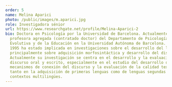 ```yaml
---
order: 5
name: Melina Aparici
photo: /public/images/m.aparici.jpg
role: Investigadora sénior
url: https://www.researchgate.net/profile/Melina-Aparici-2
bio: Doctora en Psicología por la Universidad de Barcelona. Actualmente es
  profesora agregada (contratado doctor) del Departamento de Psicología Básica,
  Evolutiva y de la Educación en la Universidad Autónoma de Barcelona. Desde
  1995 ha estado implicada en investigaciones sobre el desarrollo del lenguaje,
  principalmente sobre adquisición morfosintáctica y desarrollo del discurso.
  Actualmente su investigación se centra en el desarrollo y la evaluación del
  discurso oral y escrito, especialmente en el estudio del desarrollo de los
  mecanismos de conexión del discurso y la evaluación de la calidad textual,
  tanto en la adquisición de primeras lenguas como de lenguas segundas y
  contextos multilingües.
---
```

